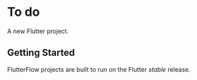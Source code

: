 # To do

A new Flutter project.

## Getting Started

FlutterFlow projects are built to run on the Flutter _stable_ release.
